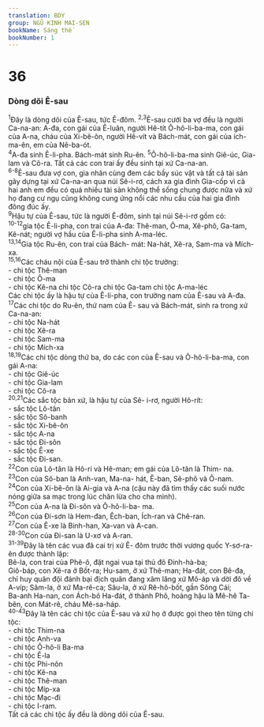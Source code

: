 ```yaml
---
translation: BDY
group: NGŨ KINH MAI-SEN
bookName: Sáng thế 
bookNumber: 1
---
```


<div class="title"><h1>36</h1><h3>Dòng dõi Ê-sau</h3></div>
<span class="verse sa_36_1"><sup>1</sup>Đây là dòng dõi của Ê-sau, tức Ê-đôm. </span>
<span class="verse sa_36_2 sa_36_3"><sup>2,3</sup>Ê-sau cưới ba vợ đều là người Ca-na-an: A-đa, con gái của Ê-luân, người Hê-tít Ô-hô-li-ba-ma, con gái của A-na, cháu của Xi-bê-ôn, người Hê-vít và Bách-mát, con gái của ích-ma-ên, em của Nê-ba-ót.<br/></span>
<span class="verse sa_36_4"><sup>4</sup>A-đa sinh Ê-li-pha. Bách-mát sinh Ru-ên. </span>
<span class="verse sa_36_5"><sup>5</sup>Ô-hô-li-ba-ma sinh Giê-úc, Gia-lam và Cô-ra. Tất cả các con trai ấy đều sinh tại xứ Ca-na-an.<br/></span>
<span class="verse sa_36_6 sa_36_7 sa_36_8"><sup>6-8</sup>Ê-sau đưa vợ con, gia nhân cùng đem các bầy súc vật và tất cả tài sản gây dựng tại xứ Ca-na-an qua núi Sê-i-rơ, cách xa gia đình Gia-cốp vì cả hai anh em đều có quá nhiều tài sản không thể sống chung được nữa và xứ họ đang cư ngụ cũng không cung ứng nổi các nhu cầu của hai gia đình đông đúc ấy.<br/></span>
<span class="verse sa_36_9"><sup>9</sup>Hậu tự của Ê-sau, tức là người Ê-đôm, sinh tại núi Sê-i-rơ gồm có:<br/></span>
<span class="verse sa_36_10 sa_36_11 sa_36_12"><sup>10-12</sup>gia tộc Ê-li-pha, con trai của A-đa: Thê-man, Ô-ma, Xê-phô, Ga-tam, Kê-nát; người vợ hầu của Ê-li-pha sinh A-ma-léc.<br/></span>
<span class="verse sa_36_13 sa_36_14"><sup>13,14</sup>Gia tộc Ru-ên, con trai của Bách- mát: Na-hát, Xê-ra, Sam-ma và Mích-xa.<br/></span>
<span class="verse sa_36_15 sa_36_16"><sup>15,16</sup>Các cháu nội của Ê-sau trở thành chi tộc trưởng:<br/>-	chi tộc Thê-man<br/>-	chi tộc Ô-ma<br/>-	chi tộc Kê-na chi tộc Cô-ra chi tộc Ga-tam chi tộc A-ma-léc<br/>Các chi tộc ấy là hậu tự của Ê-li-pha, con trưởng nam của Ê-sau và A-đa.<br/></span>
<span class="verse sa_36_17"><sup>17</sup>Các chi tộc do Ru-ên, thứ nam của Ê- sau và Bách-mát, sinh ra trong xứ Ca-na-an:<br/>-	chi tộc Na-hát<br/>-	chi tộc Xê-ra<br/>-	chi tộc Sam-ma<br/>-	chi tộc Mích-xa<br/></span>
<span class="verse sa_36_18 sa_36_19"><sup>18,19</sup>Các chi tộc dòng thứ ba, do các con của Ê-sau và Ô-hô-li-ba-ma, con gái A-na:<br/>-	chi tộc Giê-úc<br/>-	chi tộc Gia-lam<br/>-	chi tộc Cô-ra<br/></span>
<span class="verse sa_36_20 sa_36_21"><sup>20,21</sup>Các sắc tộc bản xứ, là hậu tự của Sê- i-rơ, người Hô-rít:<br/>-	sắc tộc Lô-tân<br/>-	sắc tộc Sô-banh<br/>-	sắc tộc Xi-bê-ôn<br/>-	sắc tộc A-na<br/>-	sắc tộc Đi-sôn<br/>-	sắc tộc Ê-xe<br/>-	sắc tộc Đi-san.<br/></span>
<span class="verse sa_36_22"><sup>22</sup>Con của Lô-tân là Hô-ri và Hê-man; em gái của Lô-tân là Thim- na.<br/></span>
<span class="verse sa_36_23"><sup>23</sup>Con của Sô-ban là Anh-van, Ma-na- hát, Ê-ban, Sê-phô và Ô-nam.<br/></span>
<span class="verse sa_36_24"><sup>24</sup>Con của Xi-bê-ôn là Ai-gia và A-na (cậu này đã tìm thấy các suối nước nóng giữa sa mạc trong lúc chăn lừa cho cha mình).<br/></span>
<span class="verse sa_36_25"><sup>25</sup>Con của A-na là Đi-sôn và Ô-hô-li-ba- ma.<br/></span>
<span class="verse sa_36_26"><sup>26</sup>Con của Đi-sơn là Hem-đan, Êch-ban, Ích-ran và Chê-ran.<br/></span>
<span class="verse sa_36_27"><sup>27</sup>Con của Ê-xe là Binh-han, Xa-van và A-can.<br/></span>
<span class="verse sa_36_28 sa_36_29 sa_36_30"><sup>28-30</sup>Con của Đi-san là U-xơ và A-ran.<br/></span>
<span class="verse sa_36_31 sa_36_32 sa_36_33 sa_36_34 sa_36_35 sa_36_36 sa_36_37 sa_36_38 sa_36_39"><sup>31-39</sup>Đây là tên các vua đã cai trị xứ Ê- đôm trước thời vương quốc Y-sơ-ra-ên được thành lập:<br/>Bê-la, con trai của Phê-ô, đặt ngai vua tại thủ đô Đinh-hà-ba;<br/>Giô-báp, con Xê-ra ở Bốt-ra; Hu-sam, ở xứ Thê-man; Ha-đát, con Bê-đa, chỉ huy quân đội đánh bại địch quân đang xâm lăng xứ Mô-áp và dời đô về A-víp; Sâm-la, ở xứ Ma-rê-ca; Sâu-la, ở xứ Rê-hô-bốt, gần Sông Cái;<br/>Ba-anh Ha-nan, con Ách-bô Ha-đát, ở thành Phô, hoàng hậu là Mê-hê Ta-bên, con Mát-rê, cháu Mê-sa-háp.<br/></span>
<span class="verse sa_36_40 sa_36_41 sa_36_42 sa_36_43"><sup>40-43</sup>Đây là tên các chi tộc của Ê-sau và xứ họ ở được gọi theo tên từng chi tộc:<br/>-	chi tộc Thim-na<br/>-	chi tộc Anh-va<br/>-	chi tộc Ô-hô-li Ba-ma<br/>-	chi tộc Ê-la<br/>-	chi tộc Phi-nôn<br/>-	chi tộc Kê-na<br/>-	chi tộc Thê-man<br/>-	chi tộc Míp-xa<br/>-	chi tộc Mạc-đi<br/>-	chi tộc I-ram.<br/>Tất cả các chi tộc ấy đều là dòng dõi của Ê-sau.</span>
